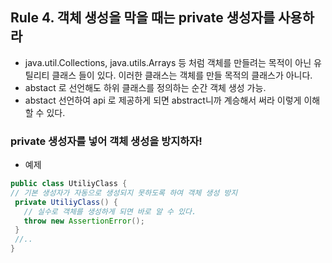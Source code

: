 ## Rule 4. 객체 생성을 막을 때는 private 생성자를 사용하라
 - java.util.Collections, java.utils.Arrays 등 처럼 객체를 만들려는 목적이 아닌 유틸리티 클래스 들이 있다. 이러한 클래스는 객체를 만들 목적의 클래스가 아니다.
 - abstact 로 선언해도 하위 클래스를 정의하는 순간 객체 생성 가능.
 - abstact 선언하여 api 로 제공하게 되면 abstract니까 계승해서 써라 이렇게 이해할 수 있다.
 
 ### private 생성자를 넣어 객체 생성을 방지하자!
 - 예제
 
 ```JAVA
 public class UtiliyClass {
 // 기본 생성자가 자동으로 생성되지 못하도록 하여 객체 생성 방지
  private UtiliyClass() {
    // 실수로 객체를 생성하게 되면 바로 알 수 있다.
    throw new AssertionError();
  }
  //..
 }
```
